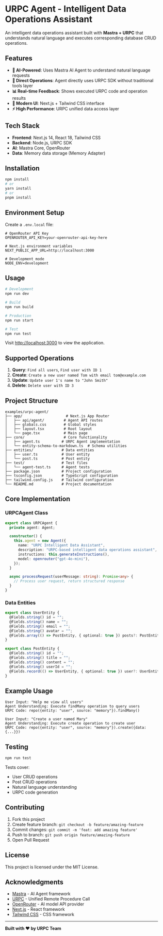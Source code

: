 # URPC Agent - Intelligent Data Operations Assistant

An intelligent data operations assistant built with **Mastra + URPC** that understands natural language and executes corresponding database CRUD operations.

## Features

- **🤖 AI-Powered**: Uses Mastra AI Agent to understand natural language requests
- **🔧 Direct Operations**: Agent directly uses URPC SDK without traditional tools layer
- **📊 Real-time Feedback**: Shows executed URPC code and operation results
- **🎨 Modern UI**: Next.js + Tailwind CSS interface
- **⚡ High Performance**: URPC unified data access layer

## Tech Stack

- **Frontend**: Next.js 14, React 18, Tailwind CSS
- **Backend**: Node.js, URPC SDK
- **AI**: Mastra Core, OpenRouter
- **Data**: Memory data storage (Memory Adapter)

## Installation

```bash
npm install
# or
yarn install
# or
pnpm install
```

## Environment Setup

Create a `.env.local` file:

```env
# OpenRouter API Key
OPENROUTER_API_KEY=your-openrouter-api-key-here

# Next.js environment variables
NEXT_PUBLIC_APP_URL=http://localhost:3000

# Development mode
NODE_ENV=development
```

## Usage

```bash
# Development
npm run dev

# Build
npm run build

# Production
npm run start

# Test
npm run test
```

Visit [http://localhost:3000](http://localhost:3000) to view the application.

## Supported Operations

1. **Query**: `Find all users`, `Find user with ID 1`
2. **Create**: `Create a new user named Tom with email tom@example.com`
3. **Update**: `Update user 1's name to "John Smith"`
4. **Delete**: `Delete user with ID 3`

## Project Structure

```
examples/urpc-agent/
├── app/                    # Next.js App Router
│   ├── api/agent/         # Agent API routes
│   ├── globals.css        # Global styles
│   ├── layout.tsx         # Root layout
│   └── page.tsx           # Main page
├── core/                  # Core functionality
│   ├── agent.ts          # URPC Agent implementation
│   └── entity-schema-to-markdown.ts  # Schema utilities
├── entities/             # Data entities
│   ├── user.ts           # User entity
│   └── post.ts           # Post entity
├── test/                 # Test files
│   └── agent-test.ts     # Agent tests
├── package.json          # Project configuration
├── tsconfig.json         # TypeScript configuration
├── tailwind.config.js    # Tailwind configuration
└── README.md             # Project documentation
```

## Core Implementation

### URPCAgent Class

```typescript
export class URPCAgent {
  private agent: Agent;

  constructor() {
    this.agent = new Agent({
      name: "URPC Intelligent Data Assistant",
      description: "URPC-based intelligent data operations assistant",
      instructions: this.generateInstructions(),
      model: openrouter("gpt-4o-mini"),
    });
  }

  async processRequest(userMessage: string): Promise<any> {
    // Process user request, return structured response
  }
}
```

### Data Entities

```typescript
export class UserEntity {
  @Fields.string() id = "";
  @Fields.string() name = "";
  @Fields.string() email = "";
  @Fields.string() avatar = "";
  @Fields.array(() => PostEntity, { optional: true }) posts?: PostEntity[];
}

export class PostEntity {
  @Fields.string() id = "";
  @Fields.string() title = "";
  @Fields.string() content = "";
  @Fields.string() userId = "";
  @Fields.record(() => UserEntity, { optional: true }) user?: UserEntity;
}
```

## Example Usage

```
User Input: "Help me view all users"
Agent Understanding: Execute findMany operation to query users
URPC Code: repo({entity: "user", source: "memory"}).findMany()

User Input: "Create a user named Mary"
Agent Understanding: Execute create operation to create user
URPC Code: repo({entity: "user", source: "memory"}).create({data: {...}})
```

## Testing

```bash
npm run test
```

Tests cover:
- User CRUD operations
- Post CRUD operations
- Natural language understanding
- URPC code generation

## Contributing

1. Fork this project
2. Create feature branch: `git checkout -b feature/amazing-feature`
3. Commit changes: `git commit -m 'feat: add amazing feature'`
4. Push to branch: `git push origin feature/amazing-feature`
5. Open Pull Request

## License

This project is licensed under the MIT License.

## Acknowledgments

- [Mastra](https://mastra.ai) - AI Agent framework
- [URPC](https://urpc.io) - Unified Remote Procedure Call
- [OpenRouter](https://openrouter.ai) - AI model API provider
- [Next.js](https://nextjs.org) - React framework
- [Tailwind CSS](https://tailwindcss.com) - CSS framework

---

**Built with ❤️ by URPC Team** 